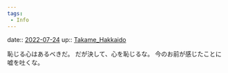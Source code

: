 ```yaml
---
tags:
 - Info
---
```


date:: [2022-07-24](Daily_Note/2022-07-24.md)
up:: [Takame_Hakkaido](../Bar/Novel/Nacaria/Takame_Hakkaido.md)

恥じる心はあるべきだ。
だが決して、心を恥じるな。
今のお前が感じたことに嘘を吐くな。